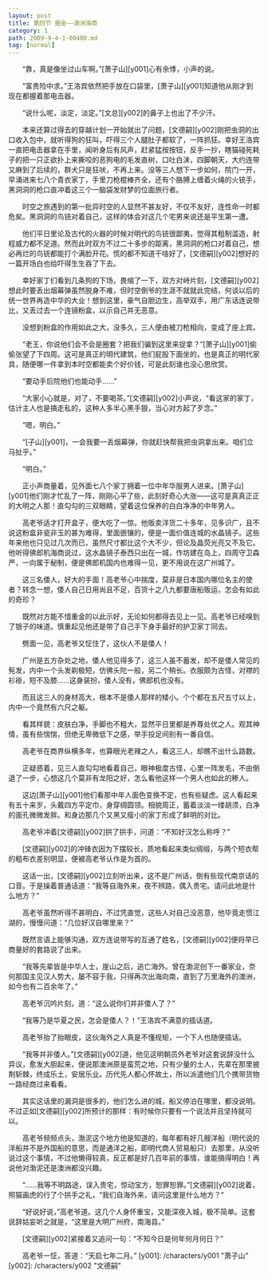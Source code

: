 ```yaml
---
layout: post
title: 第四节 掘金——澳洲海商
category: 1
path: 2009-9-4-1-00400.md
tag: [normal]
---
```


　　“靠，真是像坐过山车啊。”[萧子山][y001]心有余悸，小声的说。

　　“富贵险中求。”王洛宾依然把手放在口袋里，[萧子山][y001]知道他从刚才到现在都握着那电击器。

　　“说什么呢，淡定，淡定。”[文总][y002]的鼻子上也出了不少汗。

　　本来还算过得去的穿越计划一开始就出了问题，[文德嗣][y002]刚把虫洞的出口收入包中，就听得狗的狂叫，吓得三个人腿肚子都软了，一阵抓狂。幸好王洛宾一直把电击器拿在手里，闻听身后有风声，赶紧猛按按钮，反手一抄，瞎猫碰死耗子的把一只正欲扑上来撕咬的恶狗电的毛发直树，口吐白沫，四脚朝天，大约连带又麻到了后续的，群犬只是狂吠，不再上来。没等三人想下一步如何，院门一开，早涌进来七八个青衣家丁，手里刀枪棍棒齐全，还有个胳膊上缠着火绳的火铳手，黑洞洞的枪口直冲着这三个一脑袋发财梦的位面旅行者。

　　时空之旅遇到的第一批异时空的人显然不甚友好，不仅不友好，连性命一时都危矣。黑洞洞的鸟铳对着自己，这样的体会对这几个宅男来说还是平生第一遭。

　　他们平日里论及古代的火器的时候对明代的鸟铳很鄙夷，觉得其粗制滥造，射程威力都不足道。然而此时双方不过二十多步的距离，黑洞洞的枪口对着自己，想必再烂的鸟铳都能打个满脸开花。慌的都不知道干啥好了，[文德嗣][y002]想好的一篇开场白也给吓得生生吞了下去。

　　幸好家丁们看到几条狗的下场，畏缩了一下，双方对峙片刻，[文德嗣][y002]想此时要丢出烟幕弹虽然脱身不难，但时空倒爷的生涯不就就此完结，何谈以后的统一世界再造中华的大业！想到这里，豪气自胆边生，高举双手，用广东话连说带比，又丢过去一个连镜粉盒，以示自己并无恶意。

　　没想到粉盒的作用如此之大，没多久，三人便由被刀枪相向，变成了座上宾。

　　“老王，你说他们会不会是圈套？把我们骗到这里来捉拿？”[萧子山][y001]偷偷张望了下四周。这可是真正的明代建筑，他们屁股下面坐的，也是真正的明代家具，随便哪一件拿到本时空都能卖个好价钱，可是此刻谁也没心思欣赏。

　　“要动手后院他们也能动手……”

　　“大家小心就是，对了，不要喝茶。”[文德嗣][y002]小声说，“看这家的家丁，估计主人也是搞走私的，这种人多半心黑手狠，当心对方起了歹念。”

　　“嗯，明白。”

　　“[子山][y001]，一会我要一丢烟幕弹，你就赶快帮我把虫洞拿出来。咱们立马扯乎。”

　　“明白。”

　　正小声商量着，见外面七八个家丁拥着一位中年华服男人进来。[萧子山][y001]他们刚才忙乱了一阵，刚刚心平了些，此刻好奇心大涨——这可是真真正正的大明之人那！直勾勾的三双眼睛，望着这位保养的白白净净的中年男人。

　　高老爷适才打开盒子，便大吃了一惊。他贩卖洋货二十多年，见多识广，且不说这粉盒非瓷非玉的甚为难得，里面嵌镶的，便是一面价值连城的水晶镜子。这些年来他也只见过几次而已，虽然尺寸都比这个大不少，但论及晶荧光亮又不及它。他听得佛郎机海商说过，这水晶镜子泰西只出在一城，作坊建在岛上，四周守卫森严，一向属于秘制，便是佛郎机国内也难得一见，更不用说在这广州城了。

　　这三名倭人，好大的手面！高老爷心中揣度，莫非是日本国内哪位名主的使者？转念一想，倭人自己日用尚且不足，百货十之八九都要唐船贩运，怎会有如此的奇珍？

　　既然对方能不惜重金的以此示好，无论如何都得去见上一见。高老爷已经嗅到了银子的味道。慎重起见他还是带了自己手下身手最好的护卫家丁同去。

　　劈面一见，高老爷又怔住了，这伙人不是倭人！

　　广州是五方杂处之地，倭人他见得多了，这三人虽不蓄发，却不是倭人常见的髡发，内中一个头发剃极短，仿佛头陀一般，另二个稍长。衣服颇为古怪，对襟的衫褂，短不及膝……这身装扮，倭人没有，佛郎机也没有。

　　而且这三人的身材高大，根本不是倭人那样的矮小。个个都在五尺五寸以上，内中一个竟然有六尺之躯。

　　看其样貌：皮肤白净，手脚也不粗大，显然平日里都是养尊处优之人。观其神情，虽有些惴惴，但绝无卑微低下之感，举手投足间别有一番自信。

　　高老爷在商界纵横多年，也算眼光老辣之人，看这三人，却瞧不出什么路数。

　　正疑惑着，见三人直勾勾地看着自己，眼神极度古怪，心里一阵发毛，不由倒退了一步，心想这几个莫非有龙阳之好，怎么看他这样一个男人也如此的糁人。

　　这边[萧子山][y001]他们看那中年人面色变换不定，也有些疑虑。这人看起来有五十来岁，头戴四方平定巾，身穿绸圆领。相貌周正，蓄着淡淡一缕胡须，白净的面孔微微发胖。和身边那几个又黑又瘦小的家丁形成了鲜明的对比。

　　高老爷冲着[文德嗣][y002]拱了拱手，问道：“不知好汉怎么称呼？”

　　[文德嗣][y002]的冲锋衣因为下摆较长，质地看起来类似绸缎，与两个短衣帮的粗布衣差别明显，便被高老爷认作是为首的。

　　这话一出，[文德嗣][y002]立刻听出来，这不是广州话，倒有些现代南京话的口音。于是操着普通话道：“我等自海外来，夜不辨路，偶入贵宅。请问此地是什么地方？”

　　高老爷虽然听得不甚明白，不过凭直觉，这些人对自己没恶意，他毕竟走惯江湖的，慢慢问道：“几位好汉自哪里来？”

　　既然言语上能够沟通，双方连说带写的互通了姓名，[文德嗣][y002]便将早已商量好的套路说了出来。

　　“我等先辈皆是中华人士，崖山之后，逃亡海外。曾在渤泥创下一番家业，奈何那国主见汉人势大，屡不容于我，只得再次出海向南，直到了万里海外的澳洲，如今也有二百余年了。”

　　高老爷沉吟片刻，道：“这么说你们并非倭人了？”

　　“我等乃是华夏之民，怎会是倭人？！”王洛宾不满意的插话道。

　　高老爷抬了抬眼皮，这伙海外之人真是不懂规矩，一个下人也随便插话。

　　“我等并非倭人。”[文德嗣][y002]道，他见这明朝员外老爷对这套说辞没什么异议，愈发大胆起来，便说那澳洲原是蛮荒之地，只有少量的土人，先辈在那里披荆斩棘，终成乐土，安居乐业。历代先人都心怀故土，所以派遣他们几个携带货物一路经商过来看看。

　　其实这话里的漏洞是很多的，他们怎么进的城，船又停泊在哪里，都没说明。不过正如[文德嗣][y002]所预计的那样：有时候你只要有一个说法并且坚持就可以。

　　高老爷频频点头，渤泥这个地方他是知道的，每年都有好几艘洋船（明代说的洋船并不是外国船的意思，而是通洋之船，即明代商人贸易船只）去那里，从没听说过这个事情，不过他懒得较真，反正都是好几百年前的事情，谁能搞得明白！再说他对渤泥还是澳洲都没兴趣。

　　“……我等不明路途，误入贵宅，惊动宝方，恕罪恕罪。”[文德嗣][y002]说着，照猫画虎的行了个拱手之礼，“我们自海外来，请问这里是什么地方？”

　　“好说好说，”高老爷道。这几个人身怀重宝，又能深夜入城，极不简单。这套说辞姑妄听之就是，“这里是大明广州府，南海县。”

　　[文德嗣][y002]紧接着又追问一句：“不知今日是何年何月何日？”

　　高老爷一怔，答道：“天启七年二月。”
[y001]: /characters/y001 "萧子山"
[y002]: /characters/y002 "文德嗣"
